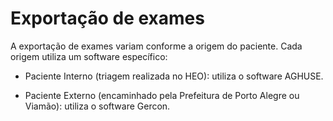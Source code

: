 # Exportação de exames


A exportação de exames variam conforme a origem do paciente. Cada origem utiliza um software específico:

- Paciente Interno (triagem realizada no HEO): utiliza o software AGHUSE.

- Paciente Externo (encaminhado pela Prefeitura de Porto Alegre ou Viamão): utiliza o software Gercon.